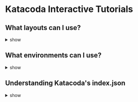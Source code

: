 # Katacoda Interactive Tutorials
## What layouts can I use?
<details><summary>show</summary>
<p>

Katacoda supports three allowing you to match the Katacoda layout to your content.

Supported layouts are:
* Terminal

* 2x Terminal Split

* Editor + Terminal

* Terminal + Editor for the embedded presentation

**Note:** Make sure to include data-katacoda-layout="editor-terminal-split" in the html for the embedded code.

* Terminal + Iframe (application inside the dashboard). Requires backend.port within index.json

Within the scenario index.json file, the UI can be defined under the environment node.

</p>
</details>

##  What environments can I use?
<details><summary>show</summary>
<p>

Supported environments are:

**Environment**:**Image ID**
Docker: docker
Docker Swarm: swarm
Kubernetes: kubernetes
Kubernetes Cluster: kubernetes-cluster
CoreOS: coreos
Ubuntu: ubuntu
Ansible: ansible
Node.js v6: node6
Go: go
.Net Core: dotnet
Java: java8
Bash: bash

Within the scenario index.json file, the imageid can be defined under the backend node.

</p>
</details>

## Understanding Katacoda's index.json

<details><summary>show</summary>
<p>

The index.json file is the place where the information about the scenario is defined. This page will outline the options.

### Titles and Descriptions
* pathwayTitle: Title of the collection of scenarios
* title: Title the scenario
* description: Description of the scenario, displayed on the intro screen
* difficulty: Provide users with a sense of the depth of content, displayed on the intro screen
* time: Provide users with an estimated time to complete, displayed on the intro screen
### Details Node
* steps: Details for the scenario steps
* intro: Details for the intro screen
* finish: Details for the finish screen
* assets: Files to upload to the environment. There are different places where the files can be uploaded, the client and any of the hosts. The client is the container defined in the index.json file. host01 is where Docker itself is running. When using a cluster of containers, there will be others hosts, for example host02.

* To copy all files to the /root folder in the host01 you can use:
```
"assets": { "host01": [ {"file": "*", "target": "/root"} ] }
```

* To copy the file example to the home of the client and to grant execution privileges:
```
"assets": { "client": [{"file": "example", "target": "/home/scrapbook/", "chmod": "+x"}] }
```

### Steps Node
* title: Title for the step.
* text: Filename containing the body for the step.
* answer: Filename containing the answer body for the step.
* verify: Bash script to run to check if the user can proceed.
* courseData: Bash script to run in the background.
* code: Bash script to run in the foreground.
### Intro/Finish Node
* text: Filename containing the body for the screen.
* credits: Display a link on the intro screen, useful for linking to blog post for giving credit.
* courseData: Bash script to run in the background.
code: Bash script to run in the foreground.
### Files
For use with the UI Editor layout, define filenames that would be opened by default.
### Environment
* hideintro: Boolean field that control if the intro step is shown to the user. By default it is hidden in the embedded mode.
Example:

```
"environment": { "uilayout": "terminal", "hideintro": false}
```

* hidefinish: Boolean field that control if the finish step is shown to the user. By default it is hidden in the embedded mode.
Example:
```
"environment": { "uilayout": "terminal", "hidefinish": true }
```

* uisettings: Especify the format of the files for syntax highlighting in the editor (useful when it doesn't recognize the extension you are using). The suported formats are: reactjs, makefile, dockerfile, dockercompose, csharp, javascript, golang, java and xml.
Example:
```
"environment": {"uisettings": "yaml"}
```

* icon: The icon for the scenario. The list of icons is at the  home page . The possible values are: fa-docker, fa-weave, fa-kubernetes, fa-openshift, fa-dcos, fa-tensorflow, fa-runc, fa-coreos, fa-elixir, fa-csharp, fa-fsharp, fa-rlang, fa-golang, fa-java, fa-node and fa-ruby.
Example:
```
"icon": "fa-node"
```

* showdashboard: Should Dashboard tabs be shown in UI.
dashboards
Easily provide links for accessing dashboard/UI ports running in the environment. When using the terminal-iframe layout, it also show the exposed port of the container, without the need of open a new window. You can specify the name, port and the host identifier.
To display a tab called App showing the port 8080 from the host host02:
```
"dashboards": [{ "name": "App", "port": 8080, "host": "host02" }
```

* uilayout: The layout ID provided by Katacoda.
* uimessage1: Message to display at the top of the interative terminal.
* Backendimageid: Environment image id provided by Katacoda. 

### Example

```
{
 "pathwayTitle": "Pathway Title",
  "title": "Scenario Title",
  "description": "Scenario Description",
  "difficulty": "beginner",
  "time": "5-10 minutes",
  "details": {
    "steps": [
      {
        "title": "Step Title",
        "text": "step1.md",
        "answer": "step1-answer.md",
        "verify": "step1-verify.sh",
        "courseData": "run-command-in-background.sh",
        "code": "run-command-in-terminal.sh"
      },
      {
        "title": "Step 2 - Step Title",
        "text": "step2.md"
      }
    ],
    "intro": {
      "text": "intro.md",
      "courseData": "courseBase.sh",
      "credits": "",
      "code": "changecd.sh"
    },
    "finish": {
      "text": "finish.md"
    },
    "assets": {
      "client": [
        {
          "file": "docker-compose.yml",
          "target": "~/"
        }
      ],
      "host01": [
        {
          "file": "config.yml",
          "target": "~/"
        }
      ]
    }
  },
  "files": [
    "app.js"
  ],
  "environment": {
    "showdashboard": true,
    "dashboards": [{"name": "Tab Name", "port": 80}, {"name": "Tab Name", "port": 8080}],
    "uilayout": "terminal",
    "uimessage1": "\u001b[32mYour Interactive Bash Terminal. A safe place to learn and execute commands.\u001b[m\r\n"
  },
  "backend": {
    "imageid": "docker"
  }
}
```
 
<\p>
<\details>

## Markdown Syntax

<details><summary>show</summary>
<p>

Katacoda has added extended markdown# Markdown Example# Terminal IntegrationAllow a code block to be executed `some-command`{{execute}}

For multiple terminals, execute the command on HOST1 `some-command`{{execute HOST1}}
For multiple terminals, execute the command on HOST2 `some-command`{{execute HOST2}}

For multiple terminals, execute the command on T1 `some-command`{{execute T1}}
For multiple terminals, execute the command on T2 `some-command`{{execute T2}}

Allow a code block to be copied `some-command`{{copy}}
          
### Editor Integration

```
<pre class="file" data-filename="app.js" data-target="replace">var http = require('http');
var requestListener = function (req, res) {
  res.writeHead(200);
  res.end('Hello, World!');
}

var server = http.createServer(requestListener);
server.listen(3000, function() { console.log("Listening on port 3000")});
</pre>
          
<pre class="file" data-target="clipboard">Test</pre>
          
<pre class="file" data-target="regex???">Test</pre>


```

</p>
</details>

## Displaying Web UI and Accessing Ports

<details><summary>show</summary>
<p>

Katacoda allows ports running include the environment to be made available to users. This is designed for displaying dashboards and UI elements running inside a container.
Within the markdown for a step, use a URL shown below that will be updated when the environment is connected.
Markdown Example

Render port 8500: https://[[HOST_SUBDOMAIN]]-8500-[[KATACODA_HOST]].environments.katacoda.com/

Render port 80: https://[[HOST_SUBDOMAIN]]-80-[[KATACODA_HOST]].environments.katacoda.com/

Display page allowing user to select port:
https://[[HOST_SUBDOMAIN]]-[[KATACODA_HOST]].environments.katacoda.com/
          
### Display Dashboard Tabs

```
"environment": {
  "showdashboard": true,
  "dashboards": [{"name": "Display 80", "port": 80}, {"name": "Display 8080", "port": 8080}],
}
```

</p>
</details>

##  Running commands to customise environment

<details><summary>show</summary>
<p>

* Katacoda environments are pre-configured with the base configuration, for example , Docker or Kubernetes. 
* Commands can be run in the background when the user connects that allow the environment to be customised. 
* Files from the directory can also be uploaded.
### Running Commands
* Bash scripts defined in courseData will run in the background when the user begins that step. 
* For intro, this means the commands will run when the environment becomes available. 
* For steps, this is when the user starts the step. This is perfect for configuring scenarios and environments to help guide the user.
* Bash scripts defined in code work the same as courseData but will run in the foreground.
### Uploading Files
* Files in a **assets** directory within the scenario can have files uploaded to the client or host of the environment.

### Index.json Example

```
"details": {
  "intro": {
    "courseData": "courseBase.sh",
  },
  "assets": {
    "client": [
      {
        "file": "docker-compose.yml",
        "target": "~/"
      }
    ],
    "host01": [
      {
        "file": "config.yml",
        "target": "~/"
      }
    ]
  }
}
```

</p>
</details>